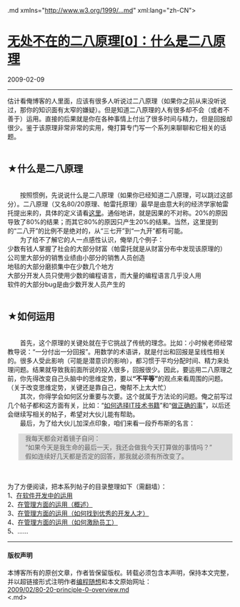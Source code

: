 <!DOCTYPE.md>
.md xmlns="http://www.w3.org/1999/...md" xml:lang="zh-CN">
<head>
<meta http-equiv="Content-Type" content="text.md; charset=utf-8" />
<meta name="generator" content="Python script by program.think@gmail.com" />
<meta name="provider" content="program-think.blogspot.com" />
<link type="text/css" rel="stylesheet" href="../../css/program-think.css" />
<title>无处不在的二八原理[0]：什么是二八原理 - 编程随想的博客</title>
</head>
<body>
<div id="main" style="width:100%;">
<h1><a href="../../index.md" title="回到首页">无处不在的二八原理[0]：什么是二八原理</a></h1>
<div class="post-info"><span class="date-header">2009-02-09</span></div>
<hr>
<div class="post">
估计看俺博客的人里面，应该有很多人听说过二八原理（如果你之前从来没听说过，那你的知识面有太窄的嫌疑）。但是知道二八原理的人有很多却不会（或者不善于）运用。直接的后果就是你在各种事情上付出了很多时间与精力，但是回报却很少。鉴于该原理非常非常的实用，俺打算专门写一个系列来聊聊和它相关的话题。<!--program-think--><br /><br /><h2>★什么是二八原理</h2><br />　　按照惯例，先说说什么是二八原理（如果你已经知道二八原理，可以跳过这部分）。二八原理（又名80/20原理、帕雷托原理）最早是由意大利的经济学家帕雷托提出来的，具体的定义请看<a href="http://en.wikipedia.org/wiki/Pareto_principle" target="_blank" rel="nofollow">这里</a>。通俗地讲，就是因果的不对称。20%的原因导致了80%的结果；而其它80%的原因只产生20%的结果。当然，这里提到的“二八开”的比例不是绝对的，从“三七开”到“一九开”都有可能。<br />　　为了给不了解它的人一点感性认识，俺举几个例子：<br />少数有钱人掌握了社会的大部分财富（帕雷托就是从财富分布中发现该原理的）<br />公司里大部分的销售业绩由小部分的销售人员创造<br />地毯的大部分磨损集中在少数几个地方<br />大部分开发人员只使用少数的编程语言，而大量的编程语言几乎没人用<br />软件的大部分bug是由少数开发人员产生的<br /><br /><h2>★如何运用</h2><br />　　首先，这个原理的关键处就在于它挑战了传统的理念。比如：小时候老师经常教导说：“一分付出一分回报”。用数学的术语讲，就是付出和回报是呈线性相关的。很多人受此影响（可能是潜意识的影响），都习惯于平均分配时间、精力来处理问题。结果就导致我前面所说的投入很多，回报很少。因此，要运用二八原理之前，你先得改变自己头脑中的思维定势，要以<b>“不平等”</b>的观点来看周围的问题。（关于改变思维定势，关键还是靠自己，俺帮不上太大忙）<br />　　其次，你得学会如何区分重要与次要。这个就属于方法论的问题。俺之前写过几个帖子都和这方面有关，比如：“<a href="../../2009/01/choose-it-book.md" target="_blank">如何选择IT技术书籍</a>”和“<a href="../../2009/01/4.md" target="_blank">做正确的事</a>”，以后还会继续写相关的帖子，希望对大伙儿能有帮助。<br />　　最后，为了给大伙儿加深点印象，咱们来看一段乔布斯的名言：<br /><blockquote style="background-color:#DDD;">我每天都会对着镜子自问：<br />“如果今天是我生命的最后一天，我还会做我今天打算做的事情吗？”<br />假如连续好几天都是否定的回答，那我就必须有所改变了。</blockquote><br /><br />为了方便阅读，把本系列帖子的目录整理如下（需翻墙）：<a name="index"> </a><br />1、<a href="../../2009/02/80-20-principle-1-software-developing.md">在软件开发中的运用</a><br />2、<a href="../../2009/03/80-20-principle-2-management-overview.md">在管理方面的运用（概述）</a><br />3、<a href="../../2009/03/80-20-principle-3-management-hire.md">在管理方面的运用（如何找到优秀的开发人才）</a><br />4、<a href="../../2009/03/80-20-principle-4-management-encourage.md">在管理方面的运用（如何激励员工）</a><br />5、......<div class="blogger-post-footer">
</div>
<hr>
<div class="copyright">
<h4>版权声明</h4>
本博客所有的原创文章，作者皆保留版权。转载必须包含本声明，保持本文完整，并以超链接形式注明作者<a href="mailto:program.think@gmail.com">编程随想</a>和本文原始网址：<br>
<a href="2009/02/80-20-principle-0-overview.md">2009/02/80-20-principle-0-overview.md</a>
</div>
</div>
</body>
<.md>
